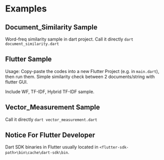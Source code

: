 # Examples
## Document_Similarity Sample
Word-freq similarity sample in dart project.
Call it directly `dart document_similarity.dart`

## Flutter Sample
Usage: Copy-paste the codes into a new Flutter Project (e.g. in `main.dart`), then run them.
Simple similarity check between 2 documents/string with flutter GUI.

Include WF, TF-IDF, Hybrid TF-IDF sample.

## Vector_Measurement Sample
Call it directly `dart vector_measurement.dart`

## Notice For Flutter Developer
Dart SDK binaries in Flutter usually located in `<flutter-sdk-path>\bin\cache\dart-sdk\bin`.